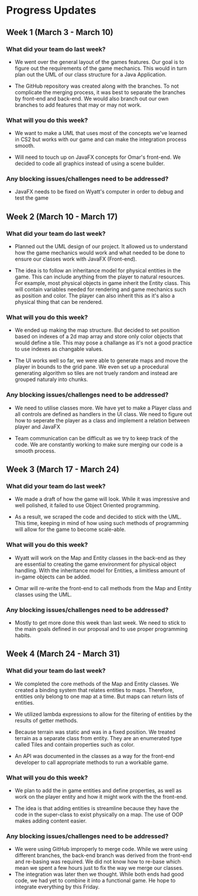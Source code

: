 # Progress Updates

## Week 1 (March 3 - March 10)
### What did your team do last week?
* We went over the general layout of the games features. Our goal is to figure out the requirements of the game mechanics. This would in turn plan out the UML of our class structure for a Java Application.

* The GitHub repository was created along with the branches. To not complicate the merging process, it was best to separate the branches by front-end and back-end. We would also branch out our own branches to add features that may or may not work.

### What will you do this week?
* We want to make a UML that uses most of the concepts we've learned in CS2 but works with our game and can make the integration process smooth.

* Will need to touch up on JavaFX concepts for Omar's front-end. We decided to code all graphics instead of using a scene builder.

### Any blocking issues/challenges need to be addressed?
* JavaFX needs to be fixed on Wyatt's computer in order to debug and test the game


## Week 2 (March 10 - March 17)
### What did your team do last week?
* Planned out the UML design of our project. It allowed us to understand how the game mechanics would work and what needed to be done to ensure our classes work with JavaFX (Front-end).

* The idea is to follow an inheritance model for physical entities in the game. This can include anything from the player to natural resources. For example, most physical objects in game inherit the Entity class. This will contain variables needed for rendering and game mechanics such as position and color. The player can also inherit this as it's also a physical thing that can be rendered.

### What will you do this week?

* We ended up making the map structure. But decided to set position based on indexes of a 2d map array and store only color objects that would define a tile. This may pose a challange as it's not a good practice to use indexes as changable values.

* The UI works well so far, we were able to generate maps and move the player in bounds to the grid pane. We even set up a procedural generating algorithm so tiles are not truely random and instead are grouped naturaly into chunks.

### Any blocking issues/challenges need to be addressed?
* We need to utilise classes more. We have yet to make a Player class and all controls are defined as handlers in the UI class. We need to figure out how to seperate the player as a class and implement a relation between player and JavaFX

* Team communication can be difficult as we try to keep track of the code. We are constantly working to make sure merging our code is a smooth process.


## Week 3 (March 17 - March 24)
### What did your team do last week?
* We made a draft of how the game will look. While it was impressive and well polished, it failed to use Object Oriented programming.

* As a result, we scraped the code and decided to stick with the UML. This time, keeping in mind of how using such methods of programming will allow for the game to become scale-able.

### What will you do this week?
* Wyatt will work on the Map and Entity classes in the back-end as they are essential to creating the game environment for physical object handling. With the inheritance model for Entities, a limitless amount of in-game objects can be added.

* Omar will re-write the front-end to call methods from the Map and Entity classes using the UML.

### Any blocking issues/challenges need to be addressed?
* Mostly to get more done this week than last week. We need to stick to the main goals defined in our proposal and to use proper programming habits.


## Week 4 (March 24 - March 31)
### What did your team do last week?
* We completed the core methods of the Map and Entity classes. We created a binding system that relates entities to maps. Therefore, entities only belong to one map at a time. But maps can return lists of entities.

* We utilized lambda expressions to allow for the filtering of entities by the results of getter methods.

* Because terrain was static and was in a fixed position. We treated terrain as a separate class from entity. They are an enumerated type called Tiles and contain properties such as color.

* An API was documented in the classes as a way for the front-end developer to call appropriate methods to run a workable game.

### What will you do this week?
* We plan to add the in game entities and define properties, as well as work on the player entity and how it might work with the the front-end.

* The idea is that adding entities is streamline because they have the code in the super-class to exist physically on a map. The use of OOP makes adding content easier.

### Any blocking issues/challenges need to be addressed?
* We were using GitHub improperly to merge code. While we were using different branches, the back-end branch was derived from the front-end and re-basing was required. We did not know how to re-base which mean we spent a few hours just to fix the way we merge our classes.
* The integration was later then we thought. While both ends had good code, we had yet to combine it into a functional game. He hope to integrate everything by this Friday.
